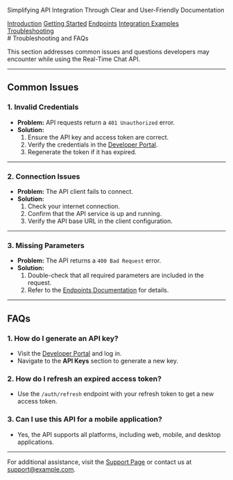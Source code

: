 <p>Simplifying API Integration Through Clear and User-Friendly Documentation</p>

<!-- Navigation Menu -->
   <nav class="horizontal-menu">
    <a href="../index.html" >Introduction</a>  
    <a href="../docs/getting-started.html" >Getting Started</a>
    <a href="../docs/endpoints.html" >Endpoints</a>
    <a href="../examples/integration-examples.html">Integration Examples</a>
    <a href="../docs/troubleshooting.html" class="active" >Troubleshooting</a>
</nav> 
<link rel="stylesheet" href="../styles.css">
# Troubleshooting and FAQs

This section addresses common issues and questions developers may encounter while using the Real-Time Chat API.

---

## Common Issues

### 1. **Invalid Credentials**
   - **Problem:** API requests return a `401 Unauthorized` error.
   - **Solution:**
     1. Ensure the API key and access token are correct.
     2. Verify the credentials in the [Developer Portal](https://example.com).
     3. Regenerate the token if it has expired.

---

### 2. **Connection Issues**
   - **Problem:** The API client fails to connect.
   - **Solution:**
     1. Check your internet connection.
     2. Confirm that the API service is up and running.
     3. Verify the API base URL in the client configuration.

---

### 3. **Missing Parameters**
   - **Problem:** The API returns a `400 Bad Request` error.
   - **Solution:**
     1. Double-check that all required parameters are included in the request.
     2. Refer to the [Endpoints Documentation](endpoints.md) for details.

---

## FAQs

### 1. How do I generate an API key?
   - Visit the [Developer Portal](https://example.com) and log in.
   - Navigate to the **API Keys** section to generate a new key.

### 2. How do I refresh an expired access token?
   - Use the `/auth/refresh` endpoint with your refresh token to get a new access token.

### 3. Can I use this API for a mobile application?
   - Yes, the API supports all platforms, including web, mobile, and desktop applications.

---

For additional assistance, visit the [Support Page](https://example.com/support) or contact us at [support@example.com](mailto:support@example.com).
